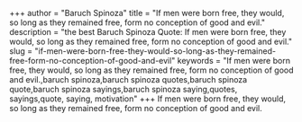 +++
author = "Baruch Spinoza"
title = "If men were born free, they would, so long as they remained free, form no conception of good and evil."
description = "the best Baruch Spinoza Quote: If men were born free, they would, so long as they remained free, form no conception of good and evil."
slug = "if-men-were-born-free-they-would-so-long-as-they-remained-free-form-no-conception-of-good-and-evil"
keywords = "If men were born free, they would, so long as they remained free, form no conception of good and evil.,baruch spinoza,baruch spinoza quotes,baruch spinoza quote,baruch spinoza sayings,baruch spinoza saying,quotes, sayings,quote, saying, motivation"
+++
If men were born free, they would, so long as they remained free, form no conception of good and evil.
